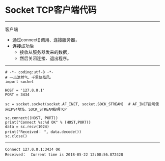 # Socket TCP客户端代码
---
客户端
- 通过connect()调用、连接服务器，
- 连接成功后
  - 接收从服务器发来的数据，
  - 然后关闭连接、退出程序。
---

```
# -*- coding:utf-8 -*-
# 一点浩然气，千里快哉风。
import socket

HOST = '127.0.0.1'
PORT = 3434

sc = socket.socket(socket.AF_INET, socket.SOCK_STREAM)  # AF_INET指明使用IPV4地址，SOCK_STREAM指明TCP

sc.connect((HOST, PORT))
print("Connect %s:%d OK" % (HOST,PORT))
data = sc.recv(1024)
print("Received： ", data.decode())
sc.close()
```
---


```
Connect 127.0.0.1:3434 OK
Received：  Current time is 2018-05-22 12:08:56.872428
```

